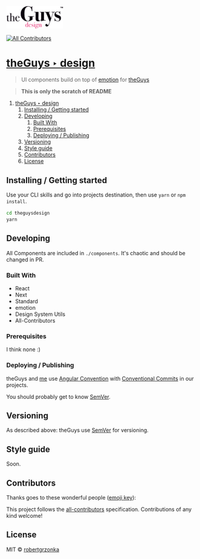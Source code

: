 <img src="./static/theguysdesign-black.svg" width="150px">

[![All Contributors](https://img.shields.io/badge/all_contributors-0-orange.svg?style=flat-square)](#contributors)

# [theGuys ‣ design](https://theguys.design)
> UI components build on top of [emotion](#emotion) for [theGuys](https://theguys.sh)

> **This is only the scratch of README**

1. [theGuys ‣ design](#theguys--design)
   1. [Installing / Getting started](#installing--getting-started)
   2. [Developing](#developing)
      1. [Built With](#built-with)
      2. [Prerequisites](#prerequisites)
      3. [Deploying / Publishing](#deploying--publishing)
   3. [Versioning](#versioning)
   4. [Style guide](#style-guide)
   5. [Contributors](#contributors)
   6. [License](#license)

## Installing / Getting started

Use your CLI skills and go into projects destination, then use `yarn` or `npm install`.

```zsh
cd theguysdesign
yarn
```

## Developing

All Components are included in `./components`. It's chaotic and should be changed in PR.

### Built With
* React
* Next
* Standard
* emotion
* Design System Utils
* All-Contributors

### Prerequisites
I think none :)

### Deploying / Publishing
theGuys and [me](https://github.com/robertgrzonka) use [Angular Convention](https://github.com/angular/angular/blob/22b96b9/CONTRIBUTING.md#-commit-message-guidelines) with [Conventional Commits](https://www.conventionalcommits.org/en/) in our projects.

You should probably get to know [SemVer](http://semver.org).

## Versioning

As described above: theGuys use [SemVer](http://semver.org/) for versioning.

## Style guide

Soon.

## Contributors

Thanks goes to these wonderful people ([emoji key](https://allcontributors.org/docs/en/emoji-key)):

<!-- ALL-CONTRIBUTORS-LIST:START - Do not remove or modify this section -->
<!-- prettier-ignore -->
<!-- ALL-CONTRIBUTORS-LIST:END -->

This project follows the [all-contributors](https://github.com/all-contributors/all-contributors) specification. Contributions of any kind welcome!

## License

MIT © [robertgrzonka](mailto:robert@theguys.sh)
